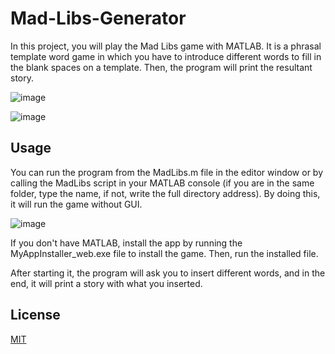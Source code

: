 # Mad-Libs-Generator

In this project, you will play the Mad Libs game with MATLAB. It is a phrasal template word game in which you have to introduce different words to fill in the blank spaces on a template. Then, the program will print the resultant story.

![image](https://user-images.githubusercontent.com/82436702/189622280-698badc0-a42e-4d85-bc86-9cc86eddfd4e.png)

![image](https://user-images.githubusercontent.com/82436702/189622421-ad5e7b0c-5f3e-42c4-a9be-cfef7fde3ed4.png)


## Usage

You can run the program from the MadLibs.m file in the editor window or by calling the MadLibs script in your MATLAB console (if you are in the same folder, type the name, if not, write the full directory address). By doing this, it will run the game without GUI.

![image](https://user-images.githubusercontent.com/82436702/189623426-2fc4db82-a7ef-4614-942c-c483e6880c74.png)

If you don't have MATLAB, install the app by running the MyAppInstaller_web.exe file to install the game. Then, run the installed file.

After starting it, the program will ask you to insert different words, and in the end, it will print a story with what you inserted.


## License
[MIT](https://choosealicense.com/licenses/mit/)
